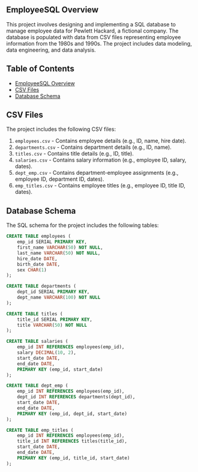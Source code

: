 ## EmployeeSQL Overview

This project involves designing and implementing a SQL database to manage employee data for Pewlett Hackard, a fictional company. The database is populated with data from CSV files representing employee information from the 1980s and 1990s. The project includes data modeling, data engineering, and data analysis.

## Table of Contents

- [EmployeeSQL Overview](#employeesql-overview)
- [CSV Files](#csv-files)
- [Database Schema](#database-schema)

## CSV Files

The project includes the following CSV files:

1. `employees.csv` - Contains employee details (e.g., ID, name, hire date).
2. `departments.csv` - Contains department details (e.g., ID, name).
3. `titles.csv` - Contains title details (e.g., ID, title).
4. `salaries.csv` - Contains salary information (e.g., employee ID, salary, dates).
5. `dept_emp.csv` - Contains department-employee assignments (e.g., employee ID, department ID, dates).
6. `emp_titles.csv` - Contains employee titles (e.g., employee ID, title ID, dates).

## Database Schema

The SQL schema for the project includes the following tables:

```sql
CREATE TABLE employees (
    emp_id SERIAL PRIMARY KEY,
    first_name VARCHAR(50) NOT NULL,
    last_name VARCHAR(50) NOT NULL,
    hire_date DATE,
    birth_date DATE,
    sex CHAR(1)
);

CREATE TABLE departments (
    dept_id SERIAL PRIMARY KEY,
    dept_name VARCHAR(100) NOT NULL
);

CREATE TABLE titles (
    title_id SERIAL PRIMARY KEY,
    title VARCHAR(50) NOT NULL
);

CREATE TABLE salaries (
    emp_id INT REFERENCES employees(emp_id),
    salary DECIMAL(10, 2),
    start_date DATE,
    end_date DATE,
    PRIMARY KEY (emp_id, start_date)
);

CREATE TABLE dept_emp (
    emp_id INT REFERENCES employees(emp_id),
    dept_id INT REFERENCES departments(dept_id),
    start_date DATE,
    end_date DATE,
    PRIMARY KEY (emp_id, dept_id, start_date)
);

CREATE TABLE emp_titles (
    emp_id INT REFERENCES employees(emp_id),
    title_id INT REFERENCES titles(title_id),
    start_date DATE,
    end_date DATE,
    PRIMARY KEY (emp_id, title_id, start_date)
);